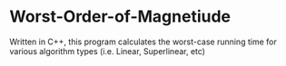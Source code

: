 # Worst-Order-of-Magnetiude
Written in C++, this program calculates the worst-case running time for various algorithm types (i.e. Linear, Superlinear, etc)
